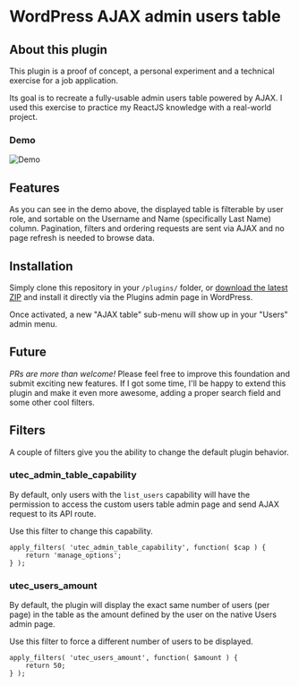 # WordPress AJAX admin users table

## About this plugin
This plugin is a proof of concept, a personal experiment and a technical exercise for a job application. 

Its goal is to recreate a fully-usable admin users table powered by AJAX. 
I used this exercise to practice my ReactJS knowledge with a real-world project.

### Demo
![Demo](https://mosaika.fr/wip/wp-ajax-users-table.gif)

## Features
As you can see in the demo above, the displayed table is filterable by user role, and sortable on the Username and Name (specifically Last Name) column. 
Pagination, filters and ordering requests are sent via AJAX and no page refresh is needed to browse data.

## Installation
Simply clone this repository in your `/plugins/` folder, or [download the latest ZIP](https://github.com/psaikali/wordpress-ajax-admin-users-table/archive/master.zip) and install it directly via the Plugins admin page in WordPress.

Once activated, a new "AJAX table" sub-menu will show up in your "Users" admin menu.

## Future
*PRs are more than welcome!*
Please feel free to improve this foundation and submit exciting new features. 
If I got some time, I'll be happy to extend this plugin and make it even more awesome, adding a proper search field and some other cool filters.

## Filters

A couple of filters give you the ability to change the default plugin behavior.

### utec_admin_table_capability
By default, only users with the `list_users` capability will have the permission to access the custom users table admin page and send AJAX request to its API route.

Use this filter to change this capability.
```
apply_filters( 'utec_admin_table_capability', function( $cap ) {
	return 'manage_options';
} );
```

### utec_users_amount

By default, the plugin will display the exact same number of users (per page) in the table as the amount defined by the user on the native Users admin page. 

Use this filter to force a different number of users to be displayed.

```
apply_filters( 'utec_users_amount', function( $amount ) {
	return 50;
} );
```